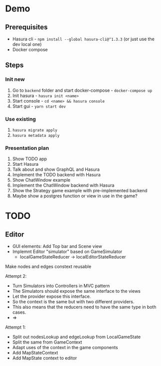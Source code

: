 # Demo

## Prerequisites

- Hasura cli - `npm install --global hasura-cli@^1.3.3` (or just use the dev local one)
- Docker compose

## Steps

### Init new 

1. Go to `backend` folder and start docker-compose - `docker-compose up`
2. Init hasura - `hasura init <name>`
3. Start console - `cd <name> && hasura console`
4. Start gui - `yarn start dev`

### Use existing

1. `hasura migrate apply`
2. `hasura metadata apply`


### Presentation plan

1. Show TODO app
2. Start Hasura
3. Talk about and show GraphQL and Hasura
4. Implement the TODO backend with Hasura
5. Show ChatWindow example
6. Implement the ChatWindow backend with Hasura
7. Show the Strategy game example with pre-implemented backend
8. Maybe show a postgres function or view in use in the game?

# TODO

## Editor

- GUI elements: Add Top bar and Scene view
- Implemnt Editor "simulator" based on GameSimulator
  - localGameStateReducer -> localEditorStateReducer

Make nodes and edges constext reusable

Attempt 2:
- Turn Simulators into Controllers in MVC pattern
- The Simulators should expose the same interface to the views
- Let the provider expose this interface. 
- So the context is the same but with two different providers.
- This also means that the reducers need to have the same type in both cases.
- => 

Attempt 1:
- Split out nodesLookup and edgeLookup from LocalGameState
- Split the same from GameContext
- Adapt uses of the context in the game components
- Add MapStateContext
- Add MapState context to editor